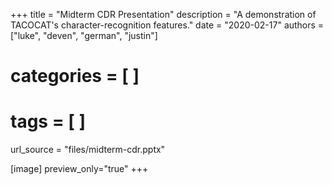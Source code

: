 +++
title = "Midterm CDR Presentation"
description = "A demonstration of TACOCAT's character-recognition features."
date = "2020-02-17"
authors = ["luke", "deven", "german", "justin"]
# categories = [ ]
# tags = [ ]

url_source = "files/midterm-cdr.pptx"

[image]
   preview_only="true"
+++